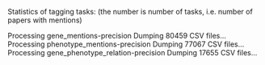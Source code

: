 Statistics of tagging tasks: (the number is number of tasks, i.e. number of papers with mentions)

Processing gene_mentions-precision
Dumping 80459 CSV files...
Processing phenotype_mentions-precision
Dumping 77067 CSV files...
Processing gene_phenotype_relation-precision
Dumping 17655 CSV files...

